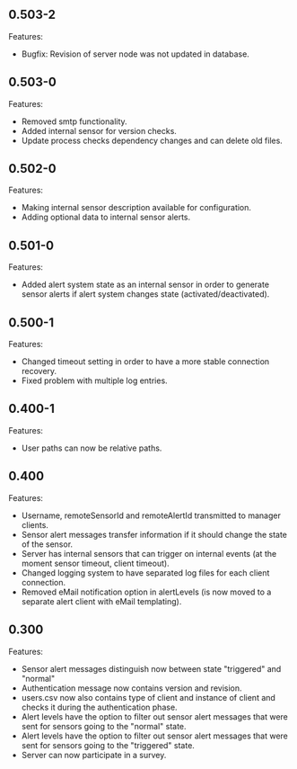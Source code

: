 ## 0.503-2

Features:

* Bugfix: Revision of server node was not updated in database.

## 0.503-0

Features:

* Removed smtp functionality.
* Added internal sensor for version checks.
* Update process checks dependency changes and can delete old files.

## 0.502-0

Features:

* Making internal sensor description available for configuration.
* Adding optional data to internal sensor alerts.

## 0.501-0

Features:

* Added alert system state as an internal sensor in order to generate sensor alerts if alert system changes state (activated/deactivated).


## 0.500-1

Features:

* Changed timeout setting in order to have a more stable connection recovery.
* Fixed problem with multiple log entries.


## 0.400-1

Features:

* User paths can now be relative paths.


## 0.400

Features:

* Username, remoteSensorId and remoteAlertId transmitted to manager clients.
* Sensor alert messages transfer information if it should change the state of the sensor.
* Server has internal sensors that can trigger on internal events (at the moment sensor timeout, client timeout).
* Changed logging system to have separated log files for each client connection.
* Removed eMail notification option in alertLevels (is now moved to a separate alert client with eMail templating).


## 0.300

Features:

* Sensor alert messages distinguish now between state "triggered" and "normal"
* Authentication message now contains version and revision.
* users.csv now also contains type of client and instance of client and checks it during the authentication phase.
* Alert levels have the option to filter out sensor alert messages that were sent for sensors going to the "normal" state.
* Alert levels have the option to filter out sensor alert messages that were sent for sensors going to the "triggered" state.
* Server can now participate in a survey.